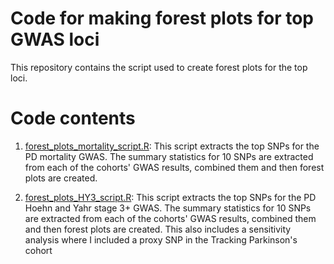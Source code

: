 # Code for making forest plots for top GWAS loci

This repository contains the script used to create forest plots for the top loci.

# Code contents

1. [forest_plots_mortality_script.R](https://github.com/huw-morris-lab/PD-survival-GWAS/blob/72f500303123a3bb1b087eda6544c352b2ea4170/forest_plots/forest_plots_mortality_script.R): This script extracts the top SNPs for the PD mortality GWAS. The summary statistics for 10 SNPs are extracted from each of the cohorts' GWAS results, combined them and then forest plots are created.

2. [forest_plots_HY3_script.R](https://github.com/huw-morris-lab/PD-survival-GWAS/blob/63464e6f265790879f9ed2e84cb607d9694f1329/forest_plots/forest_plots_HY3_script.R): This script extracts the top SNPs for the PD Hoehn and Yahr stage 3+ GWAS. The summary statistics for 10 SNPs are extracted from each of the cohorts' GWAS results, combined them and then forest plots are created. This also includes a sensitivity analysis where I included a proxy SNP in the Tracking Parkinson's cohort
